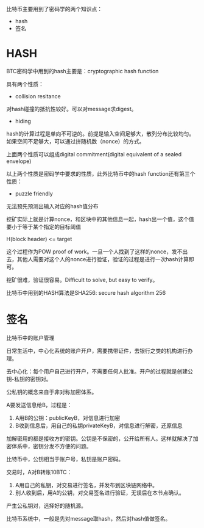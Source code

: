 比特币主要用到了密码学的两个知识点：

*   hash
*   签名

# HASH

BTC密码学中用到的hash主要是：cryptographic hash function

具有两个性质：

*   collision resitance

对hash碰撞的抵抗性较好。可以对message求digest。

*   hiding

hash的计算过程是单向不可逆的。前提是输入空间足够大，散列分布比较均匀。如果空间不足够大，可以通过拼随机数（nonce）的方式。

上面两个性质可以组成digital commitment(digital equivalent of a sealed envelope)

以上两个性质是密码学中要求的性质，此外比特币中的hash function还有第三个性质：

*   puzzle friendly

无法预先预测出输入对应的hash值分布

挖矿实际上就是计算nonce，和区块中的其他信息一起，hash出一个值，这个值要小于等于某个指定的目标阈值

H(block header) <= target

这个过程作为POW proof of work。一旦一个人找到了这样的nonce，发不出去，其他人需要对这个人的nonce进行验证，验证的过程是进行一次hash计算即可。

挖矿很难，验证很容易。Difficult to solve, but easy to verify。

比特币中用到的HASH算法是SHA256: secure hash algorithm 256

# 签名

比特币中的账户管理

日常生活中，中心化系统的账户开户，需要携带证件，去银行之类的机构进行办理。

去中心化：每个用户自己进行开户，不需要任何人批准。开户的过程就是创建公钥-私钥的密钥对。

公私钥的概念来自于非对称加密体系。

A要发送信息给B，过程是：

1.  A用B的公钥：publicKeyB，对信息进行加密
2.  B收到信息后，用自己的私钥privateKeyB，对信息进行解密，还原信息

加解密用的都是接收方的密钥。公钥是不保密的，公开给所有人。这样就解决了加密体系中，密钥分发不方便的问题。

比特币中，公钥相当于账户号，私钥是账户密码。

交易时，A对B转账10BTC：

1.  A用自己的私钥，对交易进行签名，并发布到区块链网络中。
2.  别人收到后，用A的公钥，对交易签名进行验证，无误后在本节点确认。

产生公私钥对，选择好的随机源。

比特币系统中，一般是先对message取hash，然后对hash值做签名。